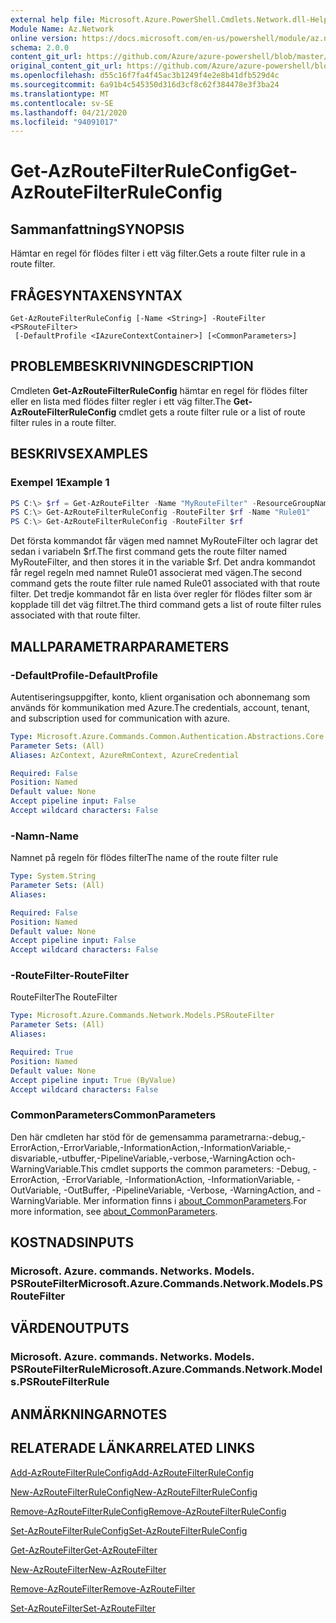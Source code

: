 ```yaml
---
external help file: Microsoft.Azure.PowerShell.Cmdlets.Network.dll-Help.xml
Module Name: Az.Network
online version: https://docs.microsoft.com/en-us/powershell/module/az.network/get-azroutefilterruleconfig
schema: 2.0.0
content_git_url: https://github.com/Azure/azure-powershell/blob/master/src/Network/Network/help/Get-AzRouteFilterRuleConfig.md
original_content_git_url: https://github.com/Azure/azure-powershell/blob/master/src/Network/Network/help/Get-AzRouteFilterRuleConfig.md
ms.openlocfilehash: d55c16f7fa4f45ac3b1249f4e2e8b41dfb529d4c
ms.sourcegitcommit: 6a91b4c545350d316d3cf8c62f384478e3f3ba24
ms.translationtype: MT
ms.contentlocale: sv-SE
ms.lasthandoff: 04/21/2020
ms.locfileid: "94091017"
---
```

# <span data-ttu-id="8e1e3-101">Get-AzRouteFilterRuleConfig</span><span class="sxs-lookup"><span data-stu-id="8e1e3-101">Get-AzRouteFilterRuleConfig</span></span>

## <span data-ttu-id="8e1e3-102">Sammanfattning</span><span class="sxs-lookup"><span data-stu-id="8e1e3-102">SYNOPSIS</span></span>
<span data-ttu-id="8e1e3-103">Hämtar en regel för flödes filter i ett väg filter.</span><span class="sxs-lookup"><span data-stu-id="8e1e3-103">Gets a route filter rule in a route filter.</span></span>

## <span data-ttu-id="8e1e3-104">FRÅGESYNTAXEN</span><span class="sxs-lookup"><span data-stu-id="8e1e3-104">SYNTAX</span></span>

```
Get-AzRouteFilterRuleConfig [-Name <String>] -RouteFilter <PSRouteFilter>
 [-DefaultProfile <IAzureContextContainer>] [<CommonParameters>]
```

## <span data-ttu-id="8e1e3-105">PROBLEMBESKRIVNING</span><span class="sxs-lookup"><span data-stu-id="8e1e3-105">DESCRIPTION</span></span>
<span data-ttu-id="8e1e3-106">Cmdleten **Get-AzRouteFilterRuleConfig** hämtar en regel för flödes filter eller en lista med flödes filter regler i ett väg filter.</span><span class="sxs-lookup"><span data-stu-id="8e1e3-106">The **Get-AzRouteFilterRuleConfig** cmdlet gets a route filter rule or a list of route filter rules in a route filter.</span></span>

## <span data-ttu-id="8e1e3-107">BESKRIVS</span><span class="sxs-lookup"><span data-stu-id="8e1e3-107">EXAMPLES</span></span>

### <span data-ttu-id="8e1e3-108">Exempel 1</span><span class="sxs-lookup"><span data-stu-id="8e1e3-108">Example 1</span></span>
```powershell
PS C:\> $rf = Get-AzRouteFilter -Name "MyRouteFilter" -ResourceGroupName "MyResourceGroup"
PS C:\> Get-AzRouteFilterRuleConfig -RouteFilter $rf -Name "Rule01"
PS C:\> Get-AzRouteFilterRuleConfig -RouteFilter $rf
```

<span data-ttu-id="8e1e3-109">Det första kommandot får vägen med namnet MyRouteFilter och lagrar det sedan i variabeln $rf.</span><span class="sxs-lookup"><span data-stu-id="8e1e3-109">The first command gets the route filter named MyRouteFilter, and then stores it in the variable $rf.</span></span>
<span data-ttu-id="8e1e3-110">Det andra kommandot får regel regeln med namnet Rule01 associerat med vägen.</span><span class="sxs-lookup"><span data-stu-id="8e1e3-110">The second command gets the route filter rule named Rule01 associated with that route filter.</span></span>
<span data-ttu-id="8e1e3-111">Det tredje kommandot får en lista över regler för flödes filter som är kopplade till det väg filtret.</span><span class="sxs-lookup"><span data-stu-id="8e1e3-111">The third command gets a list of route filter rules associated with that route filter.</span></span>

## <span data-ttu-id="8e1e3-112">MALLPARAMETRAR</span><span class="sxs-lookup"><span data-stu-id="8e1e3-112">PARAMETERS</span></span>

### <span data-ttu-id="8e1e3-113">-DefaultProfile</span><span class="sxs-lookup"><span data-stu-id="8e1e3-113">-DefaultProfile</span></span>
<span data-ttu-id="8e1e3-114">Autentiseringsuppgifter, konto, klient organisation och abonnemang som används för kommunikation med Azure.</span><span class="sxs-lookup"><span data-stu-id="8e1e3-114">The credentials, account, tenant, and subscription used for communication with azure.</span></span>

```yaml
Type: Microsoft.Azure.Commands.Common.Authentication.Abstractions.Core.IAzureContextContainer
Parameter Sets: (All)
Aliases: AzContext, AzureRmContext, AzureCredential

Required: False
Position: Named
Default value: None
Accept pipeline input: False
Accept wildcard characters: False
```

### <span data-ttu-id="8e1e3-115">-Namn</span><span class="sxs-lookup"><span data-stu-id="8e1e3-115">-Name</span></span>
<span data-ttu-id="8e1e3-116">Namnet på regeln för flödes filter</span><span class="sxs-lookup"><span data-stu-id="8e1e3-116">The name of the route filter rule</span></span>

```yaml
Type: System.String
Parameter Sets: (All)
Aliases:

Required: False
Position: Named
Default value: None
Accept pipeline input: False
Accept wildcard characters: False
```

### <span data-ttu-id="8e1e3-117">-RouteFilter</span><span class="sxs-lookup"><span data-stu-id="8e1e3-117">-RouteFilter</span></span>
<span data-ttu-id="8e1e3-118">RouteFilter</span><span class="sxs-lookup"><span data-stu-id="8e1e3-118">The RouteFilter</span></span>

```yaml
Type: Microsoft.Azure.Commands.Network.Models.PSRouteFilter
Parameter Sets: (All)
Aliases:

Required: True
Position: Named
Default value: None
Accept pipeline input: True (ByValue)
Accept wildcard characters: False
```

### <span data-ttu-id="8e1e3-119">CommonParameters</span><span class="sxs-lookup"><span data-stu-id="8e1e3-119">CommonParameters</span></span>
<span data-ttu-id="8e1e3-120">Den här cmdleten har stöd för de gemensamma parametrarna:-debug,-ErrorAction,-ErrorVariable,-InformationAction,-InformationVariable,-disvariable,-utbuffer,-PipelineVariable,-verbose,-WarningAction och-WarningVariable.</span><span class="sxs-lookup"><span data-stu-id="8e1e3-120">This cmdlet supports the common parameters: -Debug, -ErrorAction, -ErrorVariable, -InformationAction, -InformationVariable, -OutVariable, -OutBuffer, -PipelineVariable, -Verbose, -WarningAction, and -WarningVariable.</span></span> <span data-ttu-id="8e1e3-121">Mer information finns i [about_CommonParameters](http://go.microsoft.com/fwlink/?LinkID=113216).</span><span class="sxs-lookup"><span data-stu-id="8e1e3-121">For more information, see [about_CommonParameters](http://go.microsoft.com/fwlink/?LinkID=113216).</span></span>

## <span data-ttu-id="8e1e3-122">KOSTNADS</span><span class="sxs-lookup"><span data-stu-id="8e1e3-122">INPUTS</span></span>

### <span data-ttu-id="8e1e3-123">Microsoft. Azure. commands. Networks. Models. PSRouteFilter</span><span class="sxs-lookup"><span data-stu-id="8e1e3-123">Microsoft.Azure.Commands.Network.Models.PSRouteFilter</span></span>

## <span data-ttu-id="8e1e3-124">VÄRDEN</span><span class="sxs-lookup"><span data-stu-id="8e1e3-124">OUTPUTS</span></span>

### <span data-ttu-id="8e1e3-125">Microsoft. Azure. commands. Networks. Models. PSRouteFilterRule</span><span class="sxs-lookup"><span data-stu-id="8e1e3-125">Microsoft.Azure.Commands.Network.Models.PSRouteFilterRule</span></span>

## <span data-ttu-id="8e1e3-126">ANMÄRKNINGAR</span><span class="sxs-lookup"><span data-stu-id="8e1e3-126">NOTES</span></span>

## <span data-ttu-id="8e1e3-127">RELATERADE LÄNKAR</span><span class="sxs-lookup"><span data-stu-id="8e1e3-127">RELATED LINKS</span></span>

[<span data-ttu-id="8e1e3-128">Add-AzRouteFilterRuleConfig</span><span class="sxs-lookup"><span data-stu-id="8e1e3-128">Add-AzRouteFilterRuleConfig</span></span>](./Add-AzRouteFilterRuleConfig.md)

[<span data-ttu-id="8e1e3-129">New-AzRouteFilterRuleConfig</span><span class="sxs-lookup"><span data-stu-id="8e1e3-129">New-AzRouteFilterRuleConfig</span></span>](./New-AzRouteFilterRuleConfig.md)

[<span data-ttu-id="8e1e3-130">Remove-AzRouteFilterRuleConfig</span><span class="sxs-lookup"><span data-stu-id="8e1e3-130">Remove-AzRouteFilterRuleConfig</span></span>](./Remove-AzRouteFilterRuleConfig.md)

[<span data-ttu-id="8e1e3-131">Set-AzRouteFilterRuleConfig</span><span class="sxs-lookup"><span data-stu-id="8e1e3-131">Set-AzRouteFilterRuleConfig</span></span>](./Set-AzRouteFilterRuleConfig.md)

[<span data-ttu-id="8e1e3-132">Get-AzRouteFilter</span><span class="sxs-lookup"><span data-stu-id="8e1e3-132">Get-AzRouteFilter</span></span>](./Get-AzRouteFilter.md)

[<span data-ttu-id="8e1e3-133">New-AzRouteFilter</span><span class="sxs-lookup"><span data-stu-id="8e1e3-133">New-AzRouteFilter</span></span>](./New-AzRouteFilter.md)

[<span data-ttu-id="8e1e3-134">Remove-AzRouteFilter</span><span class="sxs-lookup"><span data-stu-id="8e1e3-134">Remove-AzRouteFilter</span></span>](./Remove-AzRouteFilter.md)

[<span data-ttu-id="8e1e3-135">Set-AzRouteFilter</span><span class="sxs-lookup"><span data-stu-id="8e1e3-135">Set-AzRouteFilter</span></span>](./Set-AzRouteFilter.md)

